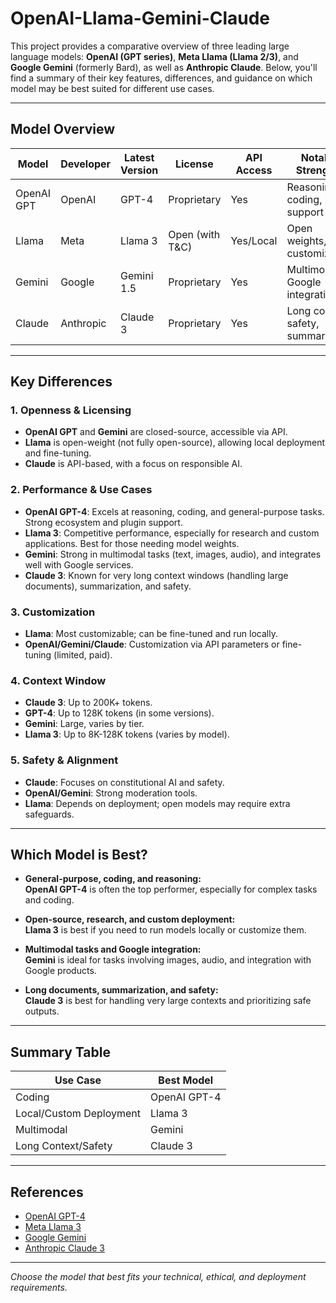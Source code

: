 # OpenAI-Llama-Gemini-Claude

This project provides a comparative overview of three leading large language models: **OpenAI (GPT series)**, **Meta Llama (Llama 2/3)**, and **Google Gemini** (formerly Bard), as well as **Anthropic Claude**. Below, you'll find a summary of their key features, differences, and guidance on which model may be best suited for different use cases.

---

## Model Overview

| Model         | Developer      | Latest Version | License         | API Access | Notable Strengths                |
|---------------|---------------|---------------|-----------------|------------|----------------------------------|
| OpenAI GPT    | OpenAI        | GPT-4         | Proprietary     | Yes        | Reasoning, coding, broad support |
| Llama         | Meta          | Llama 3       | Open (with T&C) | Yes/Local  | Open weights, customization      |
| Gemini        | Google        | Gemini 1.5    | Proprietary     | Yes        | Multimodal, Google integration   |
| Claude        | Anthropic     | Claude 3      | Proprietary     | Yes        | Long context, safety, summaries  |

---

## Key Differences

### 1. **Openness & Licensing**
- **OpenAI GPT** and **Gemini** are closed-source, accessible via API.
- **Llama** is open-weight (not fully open-source), allowing local deployment and fine-tuning.
- **Claude** is API-based, with a focus on responsible AI.

### 2. **Performance & Use Cases**
- **OpenAI GPT-4**: Excels at reasoning, coding, and general-purpose tasks. Strong ecosystem and plugin support.
- **Llama 3**: Competitive performance, especially for research and custom applications. Best for those needing model weights.
- **Gemini**: Strong in multimodal tasks (text, images, audio), and integrates well with Google services.
- **Claude 3**: Known for very long context windows (handling large documents), summarization, and safety.

### 3. **Customization**
- **Llama**: Most customizable; can be fine-tuned and run locally.
- **OpenAI/Gemini/Claude**: Customization via API parameters or fine-tuning (limited, paid).

### 4. **Context Window**
- **Claude 3**: Up to 200K+ tokens.
- **GPT-4**: Up to 128K tokens (in some versions).
- **Gemini**: Large, varies by tier.
- **Llama 3**: Up to 8K-128K tokens (varies by model).

### 5. **Safety & Alignment**
- **Claude**: Focuses on constitutional AI and safety.
- **OpenAI/Gemini**: Strong moderation tools.
- **Llama**: Depends on deployment; open models may require extra safeguards.

---

## Which Model is Best?

- **General-purpose, coding, and reasoning:**  
  **OpenAI GPT-4** is often the top performer, especially for complex tasks and coding.

- **Open-source, research, and custom deployment:**  
  **Llama 3** is best if you need to run models locally or customize them.

- **Multimodal tasks and Google integration:**  
  **Gemini** is ideal for tasks involving images, audio, and integration with Google products.

- **Long documents, summarization, and safety:**  
  **Claude 3** is best for handling very large contexts and prioritizing safe outputs.

---

## Summary Table

| Use Case                | Best Model         |
|-------------------------|-------------------|
| Coding                  | OpenAI GPT-4      |
| Local/Custom Deployment | Llama 3           |
| Multimodal              | Gemini            |
| Long Context/Safety     | Claude 3          |

---

## References

- [OpenAI GPT-4](https://platform.openai.com/docs/models/gpt-4)
- [Meta Llama 3](https://ai.meta.com/llama/)
- [Google Gemini](https://deepmind.google/technologies/gemini/)
- [Anthropic Claude 3](https://www.anthropic.com/claude)

---

*Choose the model that best fits your technical, ethical, and deployment requirements.*